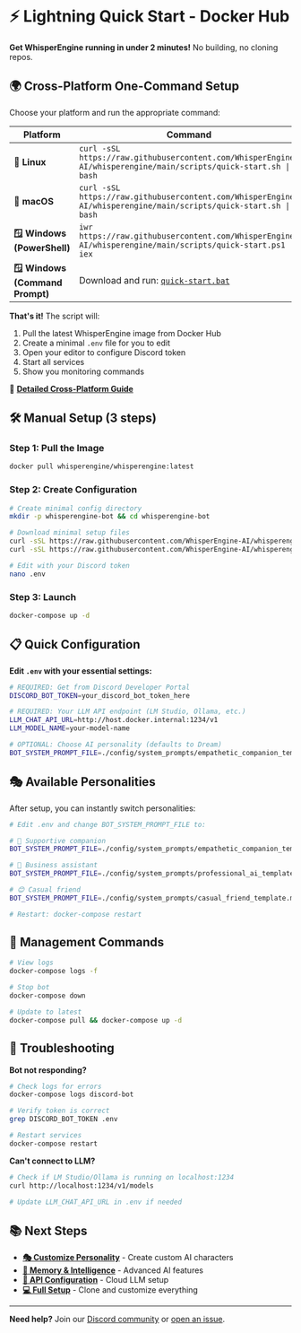 # ⚡ Lightning Quick Start - Docker Hub

**Get WhisperEngine running in under 2 minutes!** No building, no cloning repos.

## 🌍 Cross-Platform One-Command Setup

Choose your platform and run the appropriate command:

| Platform | Command |
|----------|---------|
| **🐧 Linux** | `curl -sSL https://raw.githubusercontent.com/WhisperEngine-AI/whisperengine/main/scripts/quick-start.sh \| bash` |
| **🍎 macOS** | `curl -sSL https://raw.githubusercontent.com/WhisperEngine-AI/whisperengine/main/scripts/quick-start.sh \| bash` |
| **🪟 Windows (PowerShell)** | `iwr https://raw.githubusercontent.com/WhisperEngine-AI/whisperengine/main/scripts/quick-start.ps1 \| iex` |
| **🪟 Windows (Command Prompt)** | Download and run: [`quick-start.bat`](https://raw.githubusercontent.com/WhisperEngine-AI/whisperengine/main/scripts/quick-start.bat) |

**That's it!** The script will:
1. Pull the latest WhisperEngine image from Docker Hub
2. Create a minimal `.env` file for you to edit  
3. Open your editor to configure Discord token
4. Start all services
5. Show you monitoring commands

📖 **[Detailed Cross-Platform Guide](CROSS_PLATFORM_QUICK_START.md)**

## 🛠️ Manual Setup (3 steps)

### Step 1: Pull the Image
```bash
docker pull whisperengine/whisperengine:latest
```

### Step 2: Create Configuration
```bash
# Create minimal config directory
mkdir -p whisperengine-bot && cd whisperengine-bot

# Download minimal setup files
curl -sSL https://raw.githubusercontent.com/WhisperEngine-AI/whisperengine/main/docker/quick-start/docker-compose.yml -o docker-compose.yml
curl -sSL https://raw.githubusercontent.com/WhisperEngine-AI/whisperengine/main/docker/quick-start/.env.minimal -o .env

# Edit with your Discord token
nano .env
```

### Step 3: Launch
```bash
docker-compose up -d
```

## 📋 Quick Configuration

**Edit `.env` with your essential settings:**

```bash
# REQUIRED: Get from Discord Developer Portal
DISCORD_BOT_TOKEN=your_discord_bot_token_here

# REQUIRED: Your LLM API endpoint (LM Studio, Ollama, etc.)
LLM_CHAT_API_URL=http://host.docker.internal:1234/v1
LLM_MODEL_NAME=your-model-name

# OPTIONAL: Choose AI personality (defaults to Dream)
BOT_SYSTEM_PROMPT_FILE=./config/system_prompts/empathetic_companion_template.md
```

## 🎭 Available Personalities

After setup, you can instantly switch personalities:

```bash
# Edit .env and change BOT_SYSTEM_PROMPT_FILE to:

# 💝 Supportive companion
BOT_SYSTEM_PROMPT_FILE=./config/system_prompts/empathetic_companion_template.md

# 👔 Business assistant  
BOT_SYSTEM_PROMPT_FILE=./config/system_prompts/professional_ai_template.md

# 😊 Casual friend
BOT_SYSTEM_PROMPT_FILE=./config/system_prompts/casual_friend_template.md

# Restart: docker-compose restart
```

## 🔧 Management Commands

```bash
# View logs
docker-compose logs -f

# Stop bot
docker-compose down

# Update to latest
docker-compose pull && docker-compose up -d
```

## 🚨 Troubleshooting

**Bot not responding?**
```bash
# Check logs for errors
docker-compose logs discord-bot

# Verify token is correct
grep DISCORD_BOT_TOKEN .env

# Restart services
docker-compose restart
```

**Can't connect to LLM?**
```bash
# Check if LM Studio/Ollama is running on localhost:1234
curl http://localhost:1234/v1/models

# Update LLM_CHAT_API_URL in .env if needed
```

## 📚 Next Steps

- **[🎭 Customize Personality](https://github.com/WhisperEngine-AI/whisperengine/blob/main/docs/character/SYSTEM_PROMPT_CUSTOMIZATION.md)** - Create custom AI characters
- **[🧠 Memory & Intelligence](https://github.com/WhisperEngine-AI/whisperengine/blob/main/docs/ai-systems/MEMORY_SYSTEM_README.md)** - Advanced AI features
- **[🔑 API Configuration](https://github.com/WhisperEngine-AI/whisperengine/blob/main/docs/configuration/API_KEY_CONFIGURATION.md)** - Cloud LLM setup
- **[💻 Full Setup](https://github.com/WhisperEngine-AI/whisperengine)** - Clone and customize everything

---

**Need help?** Join our [Discord community](https://discord.gg/whisperengine) or [open an issue](https://github.com/WhisperEngine-AI/whisperengine/issues).